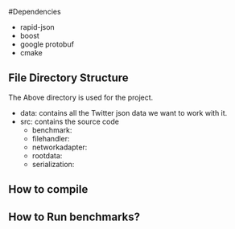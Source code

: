 
#Dependencies
* rapid-json
* boost
* google protobuf
* cmake

File Directory Structure
-------------------------

The Above directory is used for the project.
- data: contains all the Twitter json data we want to work with it.
- src: contains the source code  
    - benchmark:
    - filehandler:
    - networkadapter:
    - rootdata:
    - serialization:
    


How to compile
--------------------


How to Run benchmarks?
------------------------

